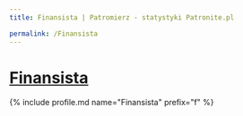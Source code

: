 ```yaml
---
title: Finansista | Patromierz - statystyki Patronite.pl

permalink: /Finansista
---
```


# [Finansista](https://patronite.pl/Finansista)

{% include profile.md name="Finansista" prefix="f" %}
